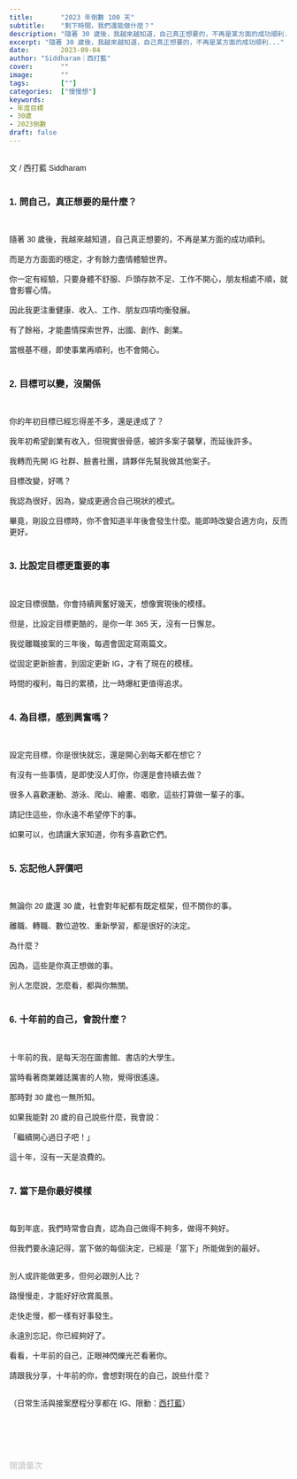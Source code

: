 ```yaml
---
title:       "2023 年倒數 100 天"
subtitle:    "剩下時間，我們還能做什麼？"
description: "隨著 30 歲後，我越來越知道，自己真正想要的，不再是某方面的成功順利..."
excerpt: "隨著 30 歲後，我越來越知道，自己真正想要的，不再是某方面的成功順利..."
date:        2023-09-04
author: "Siddharam｜西打藍"
cover:       ""
image:       ""
tags:        [""]
categories:  ["慢慢想"]
keywords:
- 年度目標
- 30歲
- 2023倒數
draft: false
---
```


<article style="font-family: 'Noto Sans TC', '微軟正黑體', sans-serif; font-weight: 300;">

<br>文 / 西打藍 Siddharam<br><br>

<h3 class="article-h1-color">1. 問自己，真正想要的是什麼？</h3><br>

隨著 30 歲後，我越來越知道，自己真正想要的，不再是某方面的成功順利。<br><br>
而是方方面面的穩定，才有餘力盡情體驗世界。<br><br>
你一定有經驗，只要身體不舒服、戶頭存款不足、工作不開心，朋友相處不順，就會影響心情。<br><br>
因此我更注重健康、收入、工作、朋友四項均衡發展。<br><br>
有了餘裕，才能盡情探索世界，出國、創作、創業。<br><br>
當根基不穩，即使事業再順利，也不會開心。<br><br>


<h3 class="article-h1-color">2. 目標可以變，沒關係</h3><br>

你的年初目標已經忘得差不多，還是達成了？<br><br>
我年初希望創業有收入，但現實很骨感，被許多案子襲擊，而延後許多。<br><br>
我轉而先開 IG 社群、臉書社團，請夥伴先幫我做其他案子。<br><br>
目標改變，好嗎？<br><br>
我認為很好，因為，變成更適合自己現狀的模式。<br><br>
畢竟，剛設立目標時，你不會知道半年後會發生什麼。能即時改變合適方向，反而更好。<br><br>


<h3 class="article-h1-color">3. 比設定目標更重要的事</h3><br>

設定目標很酷，你會持續興奮好幾天，想像實現後的模樣。<br><br>
但是，比設定目標更酷的，是你一年 365 天，沒有一日懈怠。<br><br>
我從離職接案的三年後，每週會固定寫兩篇文。<br><br>
從固定更新臉書，到固定更新 IG，才有了現在的模樣。<br><br>
時間的複利，每日的累積，比一時爆紅更值得追求。<br><br>


<h3 class="article-h1-color">4. 為目標，感到興奮嗎？</h3><br>

設定完目標，你是很快就忘，還是開心到每天都在想它？<br><br>
有沒有一些事情，是即使沒人盯你，你還是會持續去做？<br><br>
很多人喜歡運動、游泳、爬山、繪畫、唱歌，這些打算做一輩子的事。<br><br>
請記住這些，你永遠不希望停下的事。<br><br>
如果可以，也請讓大家知道，你有多喜歡它們。<br><br>


<h3 class="article-h1-color">5. 忘記他人評價吧</h3><br>

無論你 20 歲還 30 歲，社會對年紀都有既定框架，但不關你的事。<br><br>
離職、轉職、數位遊牧、重新學習，都是很好的決定。<br><br>
為什麼？<br><br>
因為，這些是你真正想做的事。<br><br>
別人怎麼說，怎麼看，都與你無關。<br><br>

<h3 class="article-h1-color">6. 十年前的自己，會說什麼？</h3><br>

十年前的我，是每天泡在圖書館、書店的大學生。<br><br>
當時看著商業雜誌厲害的人物，覺得很遙遠。<br><br>
那時對 30 歲也一無所知。<br><br>
如果我能對 20 歲的自己說些什麼，我會說：<br><br>
「繼續開心過日子吧！」<br><br>
這十年，沒有一天是浪費的。<br><br>


<h3 class="article-h1-color">7. 當下是你最好模樣</h3><br>

每到年底，我們時常會自責，認為自己做得不夠多，做得不夠好。<br><br>
但我們要永遠記得，當下做的每個決定，已經是「當下」所能做到的最好。<br><br>

別人或許能做更多，但何必跟別人比？<br><br>
路慢慢走，才能好好欣賞風景。<br><br>
走快走慢，都一樣有好事發生。<br><br>
永遠別忘記，你已經夠好了。<br><br>
看看，十年前的自己，正眼神閃爍光芒看著你。<br><br>
請跟我分享，十年前的你，會想對現在的自己，說些什麼？<br><br>


（日常生活與接案歷程分享都在 IG、限動：<a href="https://www.instagram.com/sidd.blue/" target="_blank">西打藍</a>）<br><br>

<!-- <h3 class="article-h1-color"></h3><br> -->

<br><br><br>

</article>

<div style="color: #bfbfbf; font-size: 15px;" id="busuanzi_container_page_pv">
  閱讀量<span id="busuanzi_value_page_pv"></span>次
</div>

<script src="../../js/post.js"></script>
